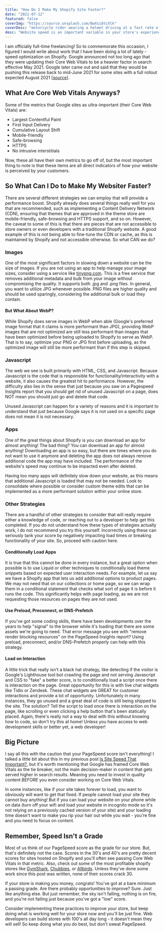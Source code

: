 ```yaml
---
title: "How Do I Make My Shopify Site Faster?"
date: "2021-07-12"
featured: false
coverImg: "https://source.unsplash.com/BwXsi8tcXlk"
coverDesc: "motorcycle rider wearing a helmet driving at a fast rate of speed"
desc: "Website speed is an important variable in your store's experience. Slow websites cause users to get frustrated and leave, not to mention the importance for Google's Core Web Vitals. Learn about strategies to make your store load more quickly."
---
```


I am officially full-time freelancing! So to commemorate this occasion, I figured I would write about work that I have been doing a lot of lately - speed optimization on Shopify. Google announced not too long ago that they were updating their Core Web Vitals to be a heavier factor in search effective May 2021. Google later came out and said that they would be pushing this release back to mid-June 2021 for some sites with a full rollout expected August 2021 [[source](https://developers.google.com/search/blog/2021/04/more-details-page-experience?fbclid=IwAR2dyHAAgH9UcRmtlX8G1yCNzdCLiO-kQgiYDLabTdNDMaI2FjGEOedjoMI)].

## What Are Core Web Vitals Anyways?  

Some of the metrics that Google sites as ultra-important (their Core Web Vitals) are: 

- Largest Contentful Paint
- First Input Delivery
- Cumulative Layout Shift
- Mobile-friendly
- Safe-browsing
- HTTPS
- No intrusive interstitials 

Now, these all have their own metrics to go off of, but the most important thing to note is that these items are all direct indicators of how your website is perceived by your customers. 

## So What Can I Do to Make My Websiter Faster?  

There are several different strategies we can employ that will provide a performance boost. Shopify already does several things really well for you that are recommended, such as implementing a Content Delivery Network (CDN), ensuring that themes that are approved in the theme store are mobile-friendly, safe-browsing and HTTPS support, and so on. However, the caveat to some of this is that there are pieces that are not accessible to store owners or even developers with a traditional Shopify website. A good example of this is not being able to fine-tune the CDN or cache, as this is maintained by Shopify and not accessible otherwise. So what CAN we do?  

### Images  

One of the most significant factors in slowing down a website can be the size of images. If you are not using an app to help manage your image sizes, consider using a service like [tinypng.com](https://tinypng.com/). This is a free service that removes additional metadata and bulk from your image without compromising the quality. It supports both .jpg and .png files. In general, you want to utilize JPG whenever possible. PNG files are higher quality and should be used sparingly, considering the additional bulk or load they contain.  

#### But What About WebP?  

While Shopify does serve images in WebP when able (Google's preferred image format that it claims is more performant than JPG), providing WebP images that are not optimized are still less performant than images that have been optimized before being uploaded to Shopify to serve as WebP. That is to say, optimize your PNG or JPG first before uploading, as the optimized image will still be more performant than if this step is skipped.  

### Javascript  

The web we see is built primarily with HTML, CSS, and Javascript. Because Javascript is the code that is responsible for functionality/interactivity with a website, it also causes the greatest hit to performance. However, the difficulty also lies in the sense that just because you saw on a Pagespeed Insights report that you should get rid of unused Javascript on a page, does NOT mean you should just go and delete that code.  

Unused Javascript can happen for a variety of reasons and it is important to understand that just because Google says it is not used on a specific page does not mean it is not necessary. 

### Apps  

One of the great things about Shopify is you can download an app for almost anything! The bad thing? You can download an app for almost anything! Downloading an app is so easy, but there are times where you do not want to use it anymore and deleting the app does not always remove additional code the app may have included. The performance of the website's speed may continue to be impacted even after deleted.  

Having too many apps will definitely slow down your website, as this means that additional Javascript is loaded that may not be needed. Look to consolidate where possible or consider custom theme edits that can be implemented as a more performant solution within your online store. 

### Other Strategies 

There are a handful of other strategies to consider that will really require either a knowledge of code, or reaching out to a developer to help get this completed. If you do not understand how these types of strategies actually work, I do not recommend you try this yourself. Incorrectly using these can seriously tank your score by negatively impacting load times or breaking functionality of your site. So, proceed with caution here.

#### Conditionally Load Apps  

It is true that this cannot be done in every instance, but a great option when possible is to use Liquid or other techniques to conditionally load theme snippets based on expected user interaction needs. For example, let us say we have a Shopify app that lets us add additional options to product pages. We may not need that on our collections or home page, so we can wrap them in a conditional statement that checks what sort of page it is before it runs the code. This significantly helps with page loading, as we are not requesting those resources on pages they are not used.  

#### Use Preload, Preconnect, or DNS-Prefetch  

If you've got some coding skills, there have been developments over the years to help "signal" to the browser while it's loading that there are some assets we're going to need. That error message you see with "remove render blocking resources" on the PageSpeed Insights report? Using preload, preconnect, and/or DNS-Prefetch properly can help with this strategy. 

#### Load on Interaction  

A little trick that really isn't a black hat strategy, like detecting if the visitor is Google's Lighthouse tool bot crawling the page and not serving Javascript and CSS to "fake" a better score, is to conditionally load a script once there is interaction on the page. Great opportunity for this is with live chat widgets like Tidio or Zendesk. These chat widgets are GREAT for customer interactions and provide a lot of opportunity. Unfortunately in many instances, they go unused and a great deal of code is still being shipped to the site. The solution? Tell the script to load once there is interaction on the page, like scrolling or even clicking a help button that's been statically placed. Again, there's really not a way to deal with this without knowing how to code, so don't try this at home! Unless you have access to web development skills or better yet, a web developer! 

## Big Picture  

I say all this with the caution that your PageSpeed score isn't everything! I talked a little bit about this in my previous post [Is Site Speed That Important?](/posts/is-site-speed-that-important), but it's worth mentioning that Google has framed Core Web Vitals as the tie breaker, not the main decision-maker in content that gets served higher in search results. Meaning you need to invest in quality content *BEFORE* you even consider working on Core Web Vitals.

In some instances, like if your site takes forever to load, you want to obviously will want to get that fixed. If people cannot load your site they cannot buy anything! But if you can load your website on your phone while on data (turn off your wifi and load your website in incognito mode so it's not relying on a previously cached version of your site) and your loading time doesn't want to make you rip your hair out while you wait - you're fine and you need to focus on content.  

## Remember, Speed Isn't a Grade  

Most of us think of our PageSpeed score as the grade for our store. But, that's definitely not the case. Scores in the 30's and 40's are pretty decent scores for sites hosted on Shopify and you'll often see passing Core Web Vitals in that metric. Also, check out some of the most profitable shopify stores like [GymShark](https://developers.google.com/speed/pagespeed/insights/?url=https%3A%2F%2Fwww.gymshark.com%2F), [Chubbies](https://developers.google.com/speed/pagespeed/insights/?url=https%3A%2F%2Fwww.chubbiesshorts.com%2F), or [Allbirds](https://developers.google.com/speed/pagespeed/insights/?url=https%3A%2F%2Fwww.allbirds.com%2F). Unless they've done some work since this post was written, none of their scores crack 30. 

If your store is making you money, congrats! You've got at a bare minimum a passing grade. Are there probably opportunities to improve? Sure. Just like anything else. But just remember, the sky isn't falling, nothing is on fire, and you're not failing just because you've got a "low" score.

Consider implementing these practices to improve your store, but keep doing what is working well for your store now and you'll be just fine. Web developers can build stores with 100's all day long - it doesn't mean they will sell! So keep doing what you do best, but don't sweat PageSpeed.  